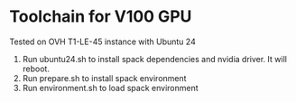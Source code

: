 <!--
SPDX-FileCopyrightText: 2024 Baptiste Legouix
SPDX-License-Identifier: MIT
-->

# Toolchain for V100 GPU 

Tested on OVH T1-LE-45 instance with Ubuntu 24

1. Run ubuntu24.sh to install spack dependencies and nvidia driver. It will reboot.
2. Run prepare.sh to install spack environment
3. Run environment.sh to load spack environment
